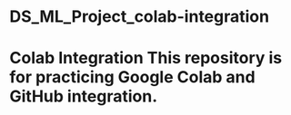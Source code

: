 # DS_ML_Project_colab-integration

# Colab Integration This repository is for practicing Google Colab and GitHub integration.
